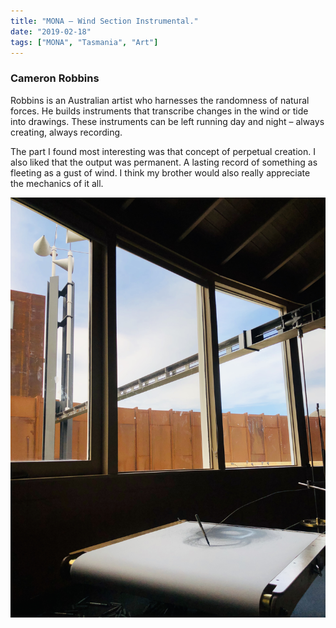 ```yaml
---
title: "MONA – Wind Section Instrumental."
date: "2019-02-18"
tags: ["MONA", "Tasmania", "Art"]
---
```


### Cameron Robbins

Robbins is an Australian artist who harnesses the randomness of natural forces. He builds instruments that transcribe changes in the wind or tide into drawings. These instruments can be left running day and night –
always creating, always recording.

The part I found most interesting was that concept of perpetual creation. I also liked that the output was permanent. A lasting record of something as fleeting as a gust of wind. I think my brother would also really appreciate the mechanics of it all.

![Wind section instrumental](images/cameronRobbins_windSectionInstrumental.jpg)
